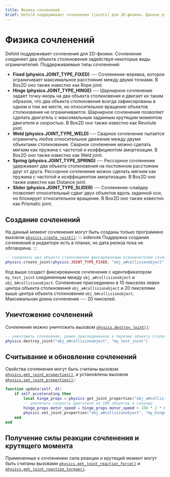 ```yaml
---
title: Физика сочленений
brief: Defold поддерживает сочленения (joints) для 2D-физики. Данное руководство объясняет как создавать и работать с сочленениями.
---
```


# Физика сочленений

Defold поддерживает сочленения для 2D-физики. Сочленение соединяет два объекта столкновения задействуя некоторые виды ограничителей. Поддерживаемые типы сочленений:

* **Fixed (physics.JOINT_TYPE_FIXED)** --- Сочленение-веревка, которое ограничивает максимальное расстояние между двумя точками. В Box2D оно также известно как Rope joint.
* **Hinge (physics.JOINT_TYPE_HINGE)** --- Шарнирное сочленение задает точку-якорь на два объекта столкновения и двигает их таким образом, что два объекта столкновения всегда зафиксированы в одном и том же месте, но относительное вращение объектов столкновения не ограничивается. Шарнирное сочленение позволяет сделать двигатель с максимальным заданным крутящим моментом двигателя и скоростью. В Box2D оно также известно как Revolute joint.
* **Weld (physics.JOINT_TYPE_WELD)** --- Сварное сочленение пытается ограничить любое относительное движение между двумя объектами столкновения. Сварное сочленение можно сделать мягким как пружина с частотой и коэффициентом амортизации. В Box2D оно также известно как Weld joint.
* **Spring (physics.JOINT_TYPE_SPRING)** --- Рессорное сочленение удерживает два объекта столкновения на постоянном расстоянии друг от друга. Рессорное сочленение можно сделать мягким как пружина с частотой и коэффициентом амортизации. В Box2D оно также известно как Distance joint.
* **Slider (physics.JOINT_TYPE_SLIDER)** --- Сочленение-слайдер позволяет относительный сдвиг двух объектов вдоль заданной оси, но блокирует относительное вращение. В Box2D оно также известно как Prismatic joint.

## Создание сочленений

На данный момент сочленения могут быть созданы только программно вызовом [`physics.create_joint()`](/ref/physics/#physics.create_joint:joint_type-collisionobject_a-joint_id-position_a-collisionobject_b-position_b-[properties]):
::: sidenote
Поддержка создания сочленений в редакторе есть в планах, но дата релиза пока не обговорена.
:::

```lua
-- соединить два объекта столкновения фиксированным ограничителем сочленения (веревка)
physics.create_joint(physics.JOINT_TYPE_FIXED, "obj_a#collisionobject", "my_test_joint", vmath.vector3(10, 0, 0), "obj_b#collisionobject", vmath.vector3(0, 20, 0), { max_length = 20 })
```

Код выше создаст фиксированное сочленение с идентификатором `my_test_joint` соединенным между `obj_a#collisionobject` и `obj_b#collisionobject`. Сочленение присоединено в 10 пикселях левее центра объекта столкновения `obj_a#collisionobject` и 20 пикселями выше центра объекта столкновения `obj_b#collisionobject`. Максимальная длина сочленения --- 20 пикселей.

## Уничтожение сочленений

Сочленение можно уничтожить вызовом [`physics.destroy_joint()`](/ref/physics/#physics.destroy_joint:collisionobject-joint_id):

```lua
-- уничтожить сочленение, ранее присоединенное к первому объекту столкновения
physics.destroy_joint("obj_a#collisionobject", "my_test_joint")
```

## Считывание и обновление сочленений

Свойства сочленения могут быть считаны вызовом [`physics.get_joint_properties()`](/ref/physics/#physics.get_joint_properties:collisionobject-joint_id), а установлены вызовом [`physics.set_joint_properties()`](/ref/physics/#physics.set_joint_properties:collisionobject-joint_id-properties)::

```lua
function update(self, dt)
    if self.accelerating then
        local hinge_props = physics.get_joint_properties("obj_a#collisionobject", "my_hinge")
        -- увеличить скорость двигателя на 100 оборотов в секунду
        hinge_props.motor_speed = hinge_props.motor_speed + 100 * 2 * math.pi * dt
        physics.set_joint_properties("obj_a#collisionobject", "my_hinge", hinge_props)
    end
end
```

## Получение силы реакции сочленения и крутящего момента

Примененные к сочленению сила реакции и крутящий момент могут быть считаны вызовами [`physics.get_joint_reaction_force()`](/ref/physics/#physics.get_joint_reaction_force:collisionobject-joint_id) и [`physics.get_joint_reaction_torque()`](/ref/physics/#physics.get_joint_reaction_torque:collisionobject-joint_id).
